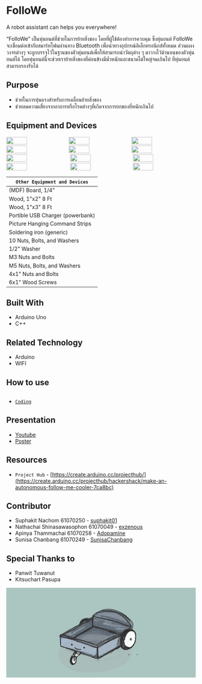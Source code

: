 # FolloWe
A robot assistant can helps you everywhere!

“FolloWe” เป็นหุ่นยนต์ที่ช่วยในการย้ายสิ่งของ โดยที่ผู้ใช้ต้องทำการควบคุม ซึ่งหุ่นยนต์ FolloWe จะเชื่อมต่อเข้ากับสมาร์ทโฟนผ่านทาง Bluetooth เพื่อนำทางอุปกรณ์อิเล็กทรอนิกส์ทั้งหมด ส่วนแผงวงจรต่างๆ จะถูกบรรจุไว้ในฐานของตัวหุ่นยนต์เพื่อให้สามารถนำวัตถุต่าง ๆ มาวางไว้ด้านบนของตัวหุ่นยนต์ได้ โดยหุ่นยนต์นี้จะช่วยเราย้ายสิ่งของที่ค่อนข้างมีน้ำหนักและขนาดไม่ใหญ่จนเกินไป ที่หุ่นยนต์สามารถรองรับได้

## Purpose
* ช่วยในการทุ่นแรงสำหรับการเคลื่อนย้ายสิ่งของ
* ช่วยลดความเสี่ยงจากอาการหรือโรคต่างๆที่เกิดจากการยกของที่หนักเกินไป

## Equipment and Devices

<image src="image/13.jpg" width="33%" height="33%"><image src="image/5.jpg" width="33%" height="33%"><image src="image/3.jpg" width="33%" height="33%"><image src="image/4.jpg" width="33%" height="33%"><image src="image/2.jpg" width="33%" height="33%"><image src="image/1.jpg" width="33%" height="33%">
<image src="image/6.jpg" width="33%" height="33%">
<image src="image/7.jpg" width="33%" height="33%"><image src="image/8.jpg" width="33%" height="33%"><image src="image/9.jpg" width="33%" height="33%">
<image src="image/10.jpg" width="33%" height="33%"><image src="image/11.jpg" width="33%" height="33%">


|`Other Equipment and Devices`       |
|------------------------------------|
|(MDF) Board, 1/4"                   |
|Wood, 1"x2" 8 Ft                    |
|Wood, 1"x3" 8 Ft                    |
|Portible USB Charger (powerbank)    |
|Picture Hanging Command Strips      |
|Soldering iron (generic)            |
|10 Nuts, Bolts, and Washers         |
|1/2" Washer                         |
|M3 Nuts and Bolts                   |
|M5 Nuts, Bolts, and Washers         |
|4x1" Nuts and Bolts                 |
|6x1" Wood Screws                    |


## Built With
* Arduino Uno
* C++

## Related Technology
* Arduino
* WIFI

## How to use


## 
* [`Coding`]()

## Presentation
* [Youtube](https://www.youtube.com/channel/UCZlMfjfZH7QHUnDT8k23p3Q)
* [Poster]()

## Resources
* `Project Hub` - [https://create.arduino.cc/projecthub/](https://create.arduino.cc/projecthub/hackershack/make-an-autonomous-follow-me-cooler-7ca8bc)

## Contributor
* Suphakit  Nachom  61070250 - [suphakit01](https://github.com/suphakit01)
* Nathachai Shinasawasophon  61070049 - [exzenous](https://github.com/exzenous)
* Apinya Thammachai  61070258 - [Adopamine](https://github.com/Adopamine)
* Sunisa Chanbang 61070249 - [SunisaChanbang](https://github.com/SunisaChanbang)

## Special Thanks to
* Panwit Tuwanut
* Kitsuchart Pasupa

![](image/cover-readme.jpg)

